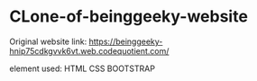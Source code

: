 # CLone-of-beinggeeky-website
Original website link: https://beinggeeky-hnip75cdkgvvk6vt.web.codequotient.com/

element used:
HTML
CSS
BOOTSTRAP
